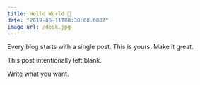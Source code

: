 ```yaml
---
title: Hello World 👋
date: "2019-06-11T08:38:00.000Z"
image_url: /desk.jpg
---
```


Every blog starts with a single post. This is yours. Make it great.

<!-- more -->

This post intentionally left blank.

Write what you want.
